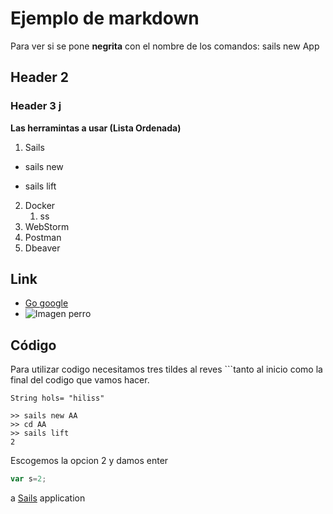 # Ejemplo de markdown
Para ver si se pone **negrita** con el nombre de los comandos:
sails new App
## Header 2
### Header 3 j

**Las herramintas a usar (Lista Ordenada)**
1. Sails
  * sails new
  - sails lift
  
2. Docker
   1. ss
3. WebStorm
4. Postman
5. Dbeaver
## Link
* [Go google](https://www.google.com)
* ![Imagen perro](http://correo.epn.edu.ec)
## Código
Para utilizar codigo necesitamos tres tildes al reves ```tanto al inicio como la final del codigo que vamos hacer.

```
String hols= "hiliss"
```
```
>> sails new AA
>> cd AA
>> sails lift
2
```
Escogemos la opcion 2 y damos enter

```javascript
var s=2;
```
a [Sails](http://sailsjs.org) application
